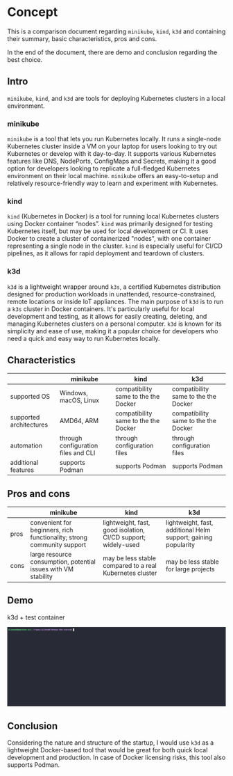 # Concept

This is a comparison document regarding `minikube`, `kind`, `k3d` and containing their summary, basic characteristics, pros and cons.

In the end of the document, there are demo and conclusion regarding the best choice.

## Intro

`minikube`, `kind`, and `k3d` are tools for deploying Kubernetes clusters in a local environment.

### minikube

`minikube` is a tool that lets you run Kubernetes locally. It runs a single-node Kubernetes cluster inside a VM on your laptop for users looking to try out Kubernetes or develop with it day-to-day.
It supports various Kubernetes features like DNS, NodePorts, ConfigMaps and Secrets, making it a good option for developers looking to replicate a full-fledged Kubernetes environment on their local machine.
`minikube` offers an easy-to-setup and relatively resource-friendly way to learn and experiment with Kubernetes.

### kind

`kind` (Kubernetes in Docker) is a tool for running local Kubernetes clusters using Docker container “nodes”.
`kind` was primarily designed for testing Kubernetes itself, but may be used for local development or CI.
It uses Docker to create a cluster of containerized "nodes", with one container representing a single node in the cluster.
`kind` is especially useful for CI/CD pipelines, as it allows for rapid deployment and teardown of clusters.

### k3d

`k3d` is a lightweight wrapper around `k3s`, a certified Kubernetes distribution designed for production workloads in unattended, resource-constrained, remote locations or inside IoT appliances.
The main purpose of `k3d` is to run a `k3s` cluster in Docker containers. It's particularly useful for local development and testing, as it allows for easily creating, deleting, and managing Kubernetes clusters on a personal computer.
`k3d` is known for its simplicity and ease of use, making it a popular choice for developers who need a quick and easy way to run Kubernetes locally.

## Characteristics

| |minikube|kind|k3d|
|-|--------|----|---|
|supported OS|Windows, macOS, Linux|compatibility same to the the Docker|compatibility same to the the Docker|
|supported architectures|AMD64, ARM|compatibility same to the the Docker|compatibility same to the the Docker|
|automation|through configuration files and CLI|through configuration files|through configuration files|
|additional features|supports Podman|supports Podman|supports Podman|

## Pros and cons

| |minikube|kind|k3d|
|-|--------|----|---|
|pros|convenient for beginners, rich functionality; strong community support|lightweight, fast, good isolation, CI/CD support; widely-used|lightweight, fast, additional Helm support; gaining popularity|
|cons|large resource consumption, potential issues with VM stability|may be less stable compared to a real Kubernetes cluster|may be less stable for large projects|

## Demo

k3d + test container

![k3d + test container](../assets/632552.gif)

## Conclusion

Considering the nature and structure of the startup, I would use `k3d` as a lightweight Docker-based tool that would be great for both quick local development and production. In case of Docker licensing risks, this tool also supports Podman.
